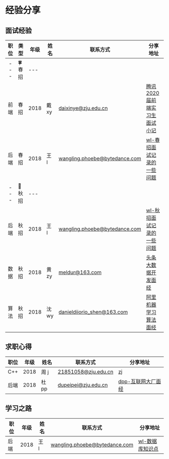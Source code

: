 # 经验分享

## 面试经验

| 职位 | 类型    | 年级 | 姓名  | 联系方式                      | 分享地址                                                                |
| :--: | ------- | ---- | ----- | ----------------------------- | ----------------------------------------------------------------------- |
| ---  | 🍀 春招 | ---  |
| 前端 | 春招    | 2018 | 戴 xy | daixinye@zju.edu.cn           | [腾讯 2020 届前端实习生面试小记](https://zhuanlan.zhihu.com/p/58867755) |
| 后端 | 春招    | 2018 | 王 l  | wangling.phoebe@bytedance.com | [wl-春招面试记录的一些问题](../share/wl-春招面试记录的一些问题.md)      |
| ---  | 🍁 秋招 | ---  |
| 后端 | 秋招    | 2018 | 王 l  | wangling.phoebe@bytedance.com | [wl-秋招面试记录的一些问题](../share/wl-秋招面试记录的一些问题.md)      |
| 数据 | 秋招    | 2018 | 黄 zy | meldur@163.com                | [头条大数据开发面经](https://www.nowcoder.com/discuss/284368)           |
| 算法 | 秋招    | 2018 | 沈 wy | danieldiiorio_shen@163.com    | [阿里机器学习算法面经](https://www.nowcoder.com/discuss/288226)           |

## 求职心得

| 职位 | 年级 | 姓名 | 联系方式            | 分享地址             |
| ---- | ---- | ---- | ------------------- | -------------------- |
| C++  | 2018 | 周 j | 21851058@zju.edu.cn | [zj](../share/zj.md) |
| 后端  | 2018 | 杜 pp | dupeipei@zju.edu.cn | [dpp-互联网大厂面经](../share/dpp-互联网大厂面经.md) |

## 学习之路

| 职位 | 年级 | 姓名 | 联系方式                      | 分享地址                                       |
| ---- | ---- | ---- | ----------------------------- | ---------------------------------------------- |
| 后端 | 2018 | 王 l | wangling.phoebe@bytedance.com | [wl-数据库知识点](../share/wl-数据库知识点.md) |
